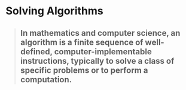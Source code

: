# Solving Algorithms 
>## In mathematics and computer science, an algorithm is a finite sequence of well-defined, computer-implementable instructions, typically to solve a class of specific problems or to perform a computation.

